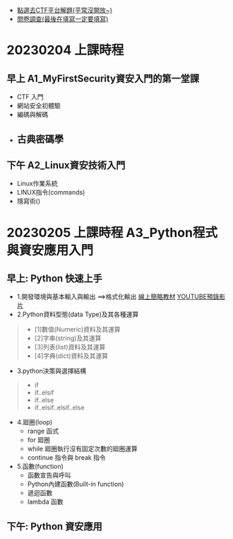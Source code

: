 #
- [點選去CTF平台解題(平常沒開放~)](https://120.114.62.215/)
- [問卷調查(最後在填寫一定要填寫)]()

# 20230204 上課時程
## 早上 A1_MyFirstSecurity資安入門的第一堂課
- CTF 入門
- 網站安全初體驗
- 編碼與解碼
- 古典密碼學
  -  
## 下午 A2_Linux資安技術入門
- Linux作業系統
- LINUX指令(commands)
- 隱寫術()

# 20230205 上課時程 A3_Python程式與資安應用入門 
## 早上: Python 快速上手
- 1.開發環境與基本輸入與輸出 ==>格式化輸出 [線上簡略教材]() [YOUTUBE預錄影片]() 
- 2.Python資料型態(data Type)及其各種運算
>* [1]數值(Numeric)資料及其運算
>* [2]字串(string)及其運算
>* [3]列表(list)資料及其運算
>* [4]字典(dict)資料及其運算 
- 3.python決策與選擇結構
>* if     
>* if..elsif     
>* if..else
>* if..elsif..elsif..else
- 4.廻圈(loop)
  - range 函式
  - for 廻圈
  - while 廻圈執行沒有固定次數的廻圈運算
  - continue 指令與 break 指令
- 5.函數(function)
  - 函數宣告與呼叫
  - Python內建函數(Built-in function)
  - 遞迴函數
  - lambda 函數

## 下午: Python 資安應用
